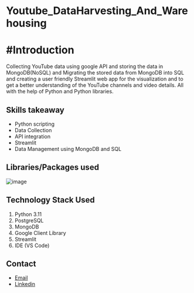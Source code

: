 # Youtube_DataHarvesting_And_Warehousing

# #Introduction
Collecting YouTube data using google API and storing the data in MongoDB(NoSQL) and Migrating the stored data from MongoDB into SQL and creating a user friendly Streamlit web app for the visualization and to get a better understanding of the YouTube channels and video details.  All with the help of Python and Python libraries.

## Skills takeaway

- Python scripting
- Data Collection
- API integration
- Streamlit
- Data Management using MongoDB and SQL

## Libraries/Packages used

![image](https://github.com/AVarvind/YoutubeDataHarvestingAndWarehousing/assets/152069187/56092a23-d539-4f3c-91f2-0c4163af569e)

## Technology Stack Used

1. Python 3.11
2. PostgreSQL
3. MongoDB
4. Google Client Library
5. Streamlit
6. IDE (VS Code)

## Contact

- [Email](arvindvenkat1701ad@gmail.com)
- [Linkedin](linkedin.com/in/arvind-venkateshwaran-97973423a)
